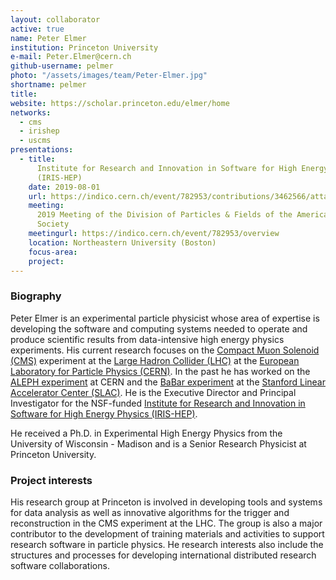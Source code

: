 ```yaml
---
layout: collaborator
active: true
name: Peter Elmer
institution: Princeton University
e-mail: Peter.Elmer@cern.ch
github-username: pelmer
photo: "/assets/images/team/Peter-Elmer.jpg"
shortname: pelmer
title: 
website: https://scholar.princeton.edu/elmer/home
networks:
  - cms
  - irishep
  - uscms
presentations:
  - title:
      Institute for Research and Innovation in Software for High Energy Physics
      (IRIS-HEP)
    date: 2019-08-01
    url: https://indico.cern.ch/event/782953/contributions/3462566/attachments/1889484/3115717/IRIS-HEP-APS-DPF-2019.pdf
    meeting:
      2019 Meeting of the Division of Particles & Fields of the American Physical
      Society
    meetingurl: https://indico.cern.ch/event/782953/overview
    location: Northeastern University (Boston)
    focus-area:
    project:
---
```


### Biography

Peter Elmer is an experimental particle physicist whose area of
expertise is developing the software and computing systems needed
to operate and produce scientific results from data-intensive high
energy physics experiments. His current research focuses on the
[Compact Muon Solenoid (CMS)](https://cms.cern) experiment at the
[Large Hadron Collider (LHC)](http://home.web.cern.ch/topics/large-hadron-collider) at the
[European Laboratory for Particle Physics (CERN)](http://home.web.cern.ch/). In the past he has worked on the
[ALEPH experiment](http://home.web.cern.ch/about/experiments/aleph)
at CERN and the 
[BaBar experiment](http://www-public.slac.stanford.edu/babar/) at the
[Stanford Linear Accelerator Center (SLAC)](https://www6.slac.stanford.edu/).
He is the Executive Director and Principal Investigator for the NSF-funded 
[Institute for Research and Innovation in Software for High Energy Physics (IRIS-HEP)](http://iris-hep.org/).

He received a Ph.D. in Experimental High Energy Physics from the
University of Wisconsin - Madison and is a Senior Research Physicist
at Princeton University.

### Project interests

His research group at Princeton is involved in developing tools and
systems for data analysis as well as innovative algorithms for the
trigger and reconstruction in the CMS experiment at the LHC. The
group is also a major contributor to the development of training
materials and activities to support research software in particle
physics.  He research interests also include the structures and
processes for developing international distributed research software
collaborations.

